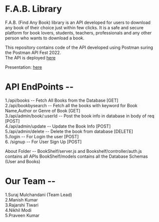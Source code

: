 # F.A.B. Library
F.A.B. (Find Any Book) library is an API developed for users to download any book of their choice just within few clicks. It is a safe and secure platform for book lovers, students, teachers, professionals and any other person who wants to download a book.

This repository contains code of the API developed using Postman suring the Postman API Fest 2022.<br />
The API is deployed [here](https://library-books-api.herokuapp.com/ "F.A.B. Library API")


Presentation: [here](https://drive.google.com/file/d/1LGn8qGB9_W4khaAYSt5SF5UV73eARm9v/view?usp=sharing/ "Presentation")

# API EndPoints --
1./api/books -- Fetch All Books from the Database [GET] <br />
2./api/bookbysearch -- Fetch all the books with keyword for Book Name,Author or Genre of Book [GET] <br />
3./api/admin/book/:userId -- Post the book info in database in body of req [POST] <br />
4./api/admin/update -- Update the Book Info [POST] <br />
5./api/admin/delete -- Delete the book from database [DELETE] <br />
5./login -- For Login the user [POST] <br />
6. /signup -- For User Sign Up [POST] 

About Folder -- 
BookShelf/server.js and Bookshelf/controller/auth.js contains all APIs
BookShelf/models contains all the Database Schemas (User and Books)
 # Our Team --
1.Suraj Mulchandani (Team Lead) <br />
2.Manish Kumar <br />
3.Rajarshi Tiwari <br />
4.Nikhil Modi <br />
5.Praveen Kumar <br />
